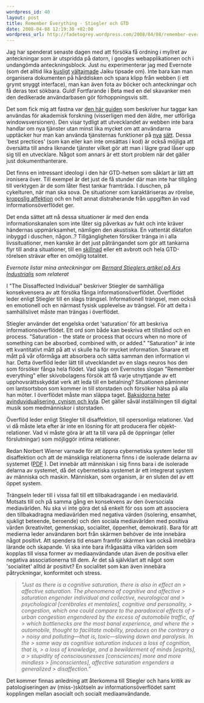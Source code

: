 ```yaml
--- 
wordpress_id: 40 
layout: post
title: Remember Everything - Stiegler och GTD 
date: 2008-04-08 12:19:30 +02:00 
wordpress_url: http://fadetogrey.wordpress.com/2008/04/08/remember-everything-stiegler-och-gtd/
---
```


Jag har spenderat senaste dagen med att försöka få ordning i myllret av anteckningar som är utspridda på datorn, i googles webapplikationen och i undangömda anteckningsblock. Just nu experimenterar jag med Evernote (som det alltid lika [kusligt](http://olof.m.jaiku.com/presence/29598927 "kusligt") [vältajmade](http://erik.jaiku.com/presence/31094376 "vältajmade") Jaiku tipsade om). Inte bara kan man organisera dokumenten på hårddisken och spara klipp från webben (i ett grymt snyggt interface), man kan även fota av böcker och anteckningar och få deras text sökbara. Guld! Fortfarande i Beta med en del skavanker men den dedikerade användarbasen gör förhoppningsvis sitt.


Det som fick mig att fastna var [den här guiden](http://gtdwannabe.com/2006/04/using-evernote-for-academic-research/ "den här guiden") som beskriver hur taggar kan användas för akademisk forskning (visserligen med den äldre, mer utförliga windowsversionen). Den visar tydligt att utvecklandet av webben inte bara handlar om nya tjänster utan minst lika mycket om att användarna upptäcker hur man kan använda tjänsternas funktioner på [nya](http://konstochvanligasaker.se/altruism/ "nya") [sätt](http://0xdb.org/ "sätt"). Dessa 'best prectices' (som kan eller kan inte omsättas i kod) är också möjliga att översätta till andra liknande tjänster vilket gör att man i lägre grad låser upp sig till en utvecklare. Något som annars är ett stort problem när det gäller just dokumenthanterare.

Det finns en intressant ideologi i den här GTD-hetsen som såklart är lätt att ironisera över. Till exempel är det just de få stunder där man inte har tillgång till verktygen är de som låter flest tankar framträda. I duschen, på cykelturen, när man ska sova. De situationer som karaktäriseras av rörelse, [kroppslig affektion](http://www.thephilosophynet.com/spinoza.htm "kroppslig affektion") och en helt annat distraherande från uppgiften än vad informationsöverflödet ger.

Det enda sättet att nå dessa situationer är med den enda informationskanalen som inte låter sig påverkas av fukt och inte kräver händernas uppmärksamhet, nämligen den akustiska. En vattentät diktafon inbyggd i duschen, någon..? Tillgängligheten försöker tränga in i alla livssituationer, men kanske är det just påträngandet som gör att tankarna flyr till andra situationer, till en [skillnad](http://diekehre.wordpress.com/2007/11/27/derrida-redogorelse-for-ett-flyktigt-mote/ "skillnad") eller ett avbrott och hela GTD-rörelsen strävar efter en omöjlig totalitet.

*Evernote listar mina anteckningar om [Bernard Stieglers artikel på Ars Industrialis](http://www.arsindustrialis.org/Members/pcrogan/disaffectedindividual "Bernard Stieglers artikel på Ars Industrialis") som relaterat*

I "The Dissaffected Individual" beskriver Stiegler de samhälliga konsekvensera av att försöka fånga informationsöverflödet. Överflödet leder enligt Stiegler till en slags trängsel. Informationell trängsel, men också en emotionell och en närmast fysisk upplevelse av trängsel. För att delta i samhällslivet måste man trängas i överflödet.

Stiegler använder det engelska ordet 'saturation' för att beskriva informationsöverflödet. Ett ord som både kan beskriva ett tillstånd och en process. "Saturation - the state or process that occurs when no more of something can be absorbed, combined with, or added." "Saturation" är inte ett kvantitativt mått på att vi skulle ha för mycket information. Snarare ett mått på vår oförmåga att absorbera och sätta samman den information vi har. Detta överflöd leder lätt till utvecklandet av en slags neuros hos den som försöker fånga hela flödet. Vad sägs om Evernotes slogan "Remember everything" eller skivobolagens försök att få varje utnyttjande av ett upphovsrättsskyddat verk att leda till en betalning? Situationen påminner om lantsortsbon som kommer in till storstaden och försöker hälsa på alla han möter. I överflödet måste man släppa taget. [Baksidorna heter avinduvidualisering, cynism och kyla](http://ickevald.net/perherngren/simmel.htm "Baksidorna heter avinduvidualisering, cynism och kyla"). Det gäller såväl inställningen till digital musik som medmänniskor i storstaden.

Överflöd leder enligt Stiegler till disaffektion, till opersonliga relationer. Vad vi då måste leta efter är inte en lösning för att producera fler objekt-relationer. Vad vi måste göra är att ta till vara på de öppningar (eller förslutningar) som möjliggör intima relationer. 

Redan Norbert Wiener varnade för att öppna cybernetiska system leder till disaffektion och att de mänskliga relationerna finns i de isolerade delarna av systemet ([PDF](http://www.waag.org/download/16813 "PDF") ). Det innebär att människan i sig finns bara i de isolerade delarna av systemet, då det cybernetiska systemet är ett integrerat system av människa och maskin. Människan, som organism, är en sluten del av ett öppet system.

Trängseln leder till i vissa fall till ett tillbakadragande i en mediavärld. Motsats till och på samma gång en konsekvens av den översociala mediavärlden. Nu ska vi inte göra det så enkelt för oss som att associera den tillbakadragna mediavärlden med negativa värden (isolering, ensamhet, sjukligt beteende, beroende) och den sociala mediavärlden med positiva värden (kreativitet, gemenskap, socialitet, öppenhet, demokrati). Bara för att medierna leder användaren bort från skärmen behöver de inte innebära något positivt. Att spendera tid ensam framför skärmen kan också innebära lärande och skapande. Vi ska inte bara ifrågasätta vilka världen som kopplas till vissa former av mediaanvändande utan även de positiva eller negativa associationerna till dem. Är det så självklart att något som 'socialitet' alltid är positivt? En socialitet som kan även innebära påtryckningar, konformitet och stress.


> *"Just as there is a cognitive saturation, there is also in effect an > affective saturation. The phenomena of cognitive and affective > saturation engender individual and collective, neurological and > psychological [cerébrales et mentales], cognitive and personality, > congestion, which one could compare to the paradoxical effects of > urban congestion engendered by the excess of automobile traffic, of > which bottlenecks are the most banal experience, and where the > automobile, thought to facilitate mobility, produces on the contrary a > noisy and polluting—that is, toxic—slowing down and paralysis. In the > same way as cognitive saturation induces a loss of cognition, that is, > a loss of knowledge, and a bewilderment of minds [esprits], a > stupidity of consciousnesses [consciences] more and more mindless > [inconscientes], affective saturation engenders a generalized > disaffection."*

Det kommer finnas anledning att återkomma till Stiegler och hans kritik av patologiseringen av (miss-)skötseln av informationsöverflödet samt kopplingen mellan asocialt och socialt mediaanvändande.








